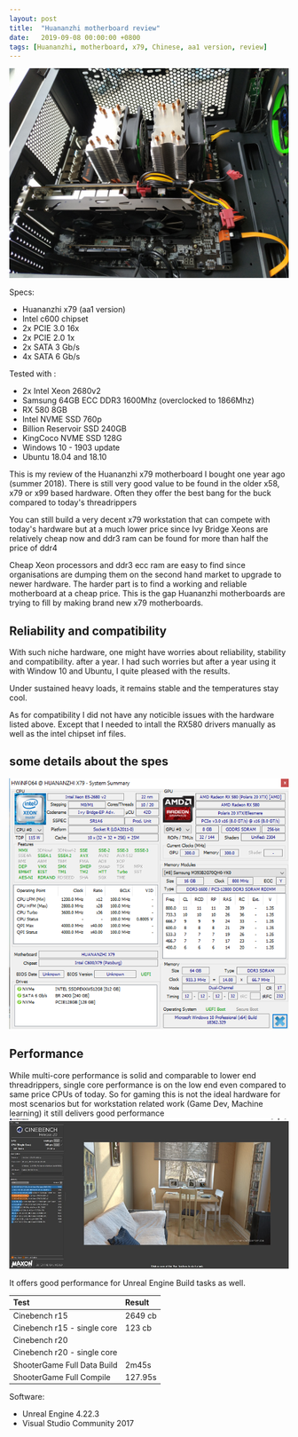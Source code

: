```yaml
---
layout: post
title:  "Huananzhi motherboard review"
date:   2019-09-08 00:00:00 +0800
tags: [Huananzhi, motherboard, x79, Chinese, aa1 version, review]
---
```


![oblique](/assets/hardware/huananzhi_oblique.jpg)

Specs:
*	Huananzhi x79 (aa1 version)
*	Intel c600 chipset
*	2x PCIE 3.0 16x
*	2x PCIE 2.0 1x
*	2x SATA 3 Gb/s
*	4x SATA 6 Gb/s


Tested with :
*	2x Intel Xeon 2680v2
*	Samsung 64GB ECC DDR3 1600Mhz (overclocked to 1866Mhz)
*	RX 580 8GB
*	Intel NVME SSD 760p
*	Billion Reservoir SSD 240GB
*	KingCoco NVME SSD 128G
*	Windows 10 - 1903 update
*	Ubuntu 18.04 and 18.10


This is my review of the Huananzhi x79 motherboard I bought one year ago (summer 2018).
There is still very good value to be found in the older x58, x79 or x99 based hardware. Often they offer the best bang for the buck compared to today's threadrippers

You can still build a very decent x79 workstation that can compete with today's hardware but at a much lower price since Ivy Bridge Xeons are relatively cheap now and ddr3 ram can be found for more than half the price of ddr4

Cheap Xeon processors and ddr3 ecc ram are easy to find since organisations are dumping them on the second hand market to upgrade to newer hardware. The harder part is to find a working and reliable motherboard at a cheap price. This is the gap Huananzhi motherboards are trying to fill by making brand new x79 motherboards.




## Reliability and compatibility
With such niche hardware, one might have worries about reliability, stability and compatibility.
after a year. I had such worries but after a year using it with Window 10 and Ubuntu, I quite pleased with the results.

Under sustained heavy loads, it remains stable and the temperatures stay cool.

As for compatibility I did not have any noticible issues with the hardware listed above.
Except that I needed to intall the RX580 drivers manually as well as the intel chipset inf files.


## some details about the spes
![info](/assets/hardware/hwi558_huananzhi.png)

## Performance
While multi-core performance is solid and comparable to lower end threadrippers, single core performance is on the low end even compared to same price CPUs of today. So for gaming this is not the ideal hardware for most scenarios but for workstation related work (Game Dev, Machine learning) it still delivers good performance
![r20](/assets/hardware/huananzhi_cinebench_r20.jpg)

It offers good performance for Unreal Engine Build tasks as well.



| Test        	   | Result             |
|:-----------------|:-------------------|
| Cinebench r15    | 2649 cb            |
| Cinebench r15 - single core  | 123 cb	    |
| Cinebench r20    |            |
| Cinebench r20 - single core  |     |
| ShooterGame Full Data Build |     2m45s   |
| ShooterGame Full Compile  |  127.95s  |

Software:
*	Unreal Engine 4.22.3
*	Visual Studio Community 2017
